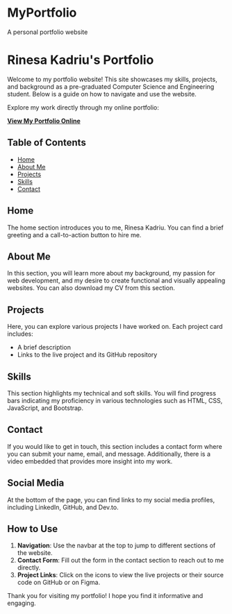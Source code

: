 # MyPortfolio
A personal portfolio website
# Rinesa Kadriu's Portfolio

Welcome to my portfolio website! This site showcases my skills, projects, and background as a pre-graduated Computer Science and Engineering student. Below is a guide on how to navigate and use the website.

Explore my work directly through my online portfolio:

**[View My Portfolio Online](http://rinesakadriu-myportfolio.free.nf/)**


## Table of Contents
- [Home](#home)
- [About Me](#about-me)
- [Projects](#projects)
- [Skills](#skills)
- [Contact](#contact)

## Home
The home section introduces you to me, Rinesa Kadriu. You can find a brief greeting and a call-to-action button to hire me.

## About Me
In this section, you will learn more about my background, my passion for web development, and my desire to create functional and visually appealing websites. You can also download my CV from this section.

## Projects
Here, you can explore various projects I have worked on. Each project card includes:
- A brief description
- Links to the live project and its GitHub repository

## Skills
This section highlights my technical and soft skills. You will find progress bars indicating my proficiency in various technologies such as HTML, CSS, JavaScript, and Bootstrap.

## Contact
If you would like to get in touch, this section includes a contact form where you can submit your name, email, and message. Additionally, there is a video embedded that provides more insight into my work.

## Social Media
At the bottom of the page, you can find links to my social media profiles, including LinkedIn, GitHub, and Dev.to.

## How to Use
1. **Navigation**: Use the navbar at the top to jump to different sections of the website.
2. **Contact Form**: Fill out the form in the contact section to reach out to me directly.
3. **Project Links**: Click on the icons to view the live projects or their source code on GitHub or on Figma.

Thank you for visiting my portfolio! I hope you find it informative and engaging.
